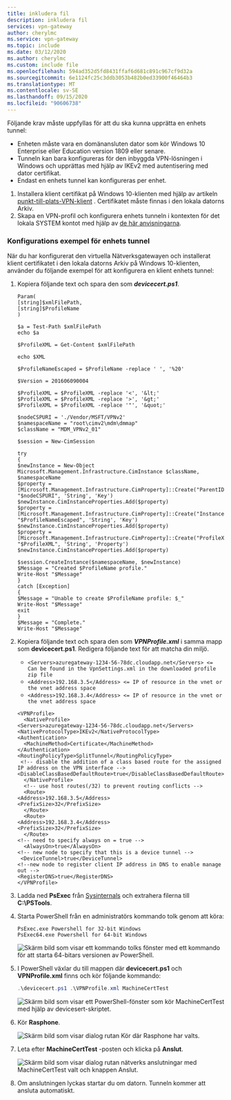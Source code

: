 ```yaml
---
title: inkludera fil
description: inkludera fil
services: vpn-gateway
author: cherylmc
ms.service: vpn-gateway
ms.topic: include
ms.date: 03/12/2020
ms.author: cherylmc
ms.custom: include file
ms.openlocfilehash: 594ad352d5fd8431ffaf6d681c891c967cf9d32a
ms.sourcegitcommit: 6e1124fc25c3ddb3053b482b0ed33900f46464b3
ms.translationtype: MT
ms.contentlocale: sv-SE
ms.lasthandoff: 09/15/2020
ms.locfileid: "90606738"
---
```

Följande krav måste uppfyllas för att du ska kunna upprätta en enhets tunnel:

* Enheten måste vara en domänansluten dator som kör Windows 10 Enterprise eller Education version 1809 eller senare.
* Tunneln kan bara konfigureras för den inbyggda VPN-lösningen i Windows och upprättas med hjälp av IKEv2 med autentisering med dator certifikat.
* Endast en enhets tunnel kan konfigureras per enhet.

1. Installera klient certifikat på Windows 10-klienten med hjälp av artikeln [punkt-till-plats-VPN-klient](../articles/vpn-gateway/point-to-site-how-to-vpn-client-install-azure-cert.md) . Certifikatet måste finnas i den lokala datorns Arkiv.
1. Skapa en VPN-profil och konfigurera enhets tunneln i kontexten för det lokala SYSTEM kontot med hjälp av [de här anvisningarna](https://docs.microsoft.com/windows-server/remote/remote-access/vpn/vpn-device-tunnel-config#vpn-device-tunnel-configuration).

### <a name="configuration-example-for-device-tunnel"></a>Konfigurations exempel för enhets tunnel

När du har konfigurerat den virtuella Nätverksgatewayen och installerat klient certifikatet i den lokala datorns Arkiv på Windows 10-klienten, använder du följande exempel för att konfigurera en klient enhets tunnel:

1. Kopiera följande text och spara den som ***devicecert.ps1***.

   ```
   Param(
   [string]$xmlFilePath,
   [string]$ProfileName
   )

   $a = Test-Path $xmlFilePath
   echo $a

   $ProfileXML = Get-Content $xmlFilePath

   echo $XML

   $ProfileNameEscaped = $ProfileName -replace ' ', '%20'

   $Version = 201606090004

   $ProfileXML = $ProfileXML -replace '<', '&lt;'
   $ProfileXML = $ProfileXML -replace '>', '&gt;'
   $ProfileXML = $ProfileXML -replace '"', '&quot;'

   $nodeCSPURI = './Vendor/MSFT/VPNv2'
   $namespaceName = "root\cimv2\mdm\dmmap"
   $className = "MDM_VPNv2_01"

   $session = New-CimSession

   try
   {
   $newInstance = New-Object Microsoft.Management.Infrastructure.CimInstance $className, $namespaceName
   $property = [Microsoft.Management.Infrastructure.CimProperty]::Create("ParentID", "$nodeCSPURI", 'String', 'Key')
   $newInstance.CimInstanceProperties.Add($property)
   $property = [Microsoft.Management.Infrastructure.CimProperty]::Create("InstanceID", "$ProfileNameEscaped", 'String', 'Key')
   $newInstance.CimInstanceProperties.Add($property)
   $property = [Microsoft.Management.Infrastructure.CimProperty]::Create("ProfileXML", "$ProfileXML", 'String', 'Property')
   $newInstance.CimInstanceProperties.Add($property)

   $session.CreateInstance($namespaceName, $newInstance)
   $Message = "Created $ProfileName profile."
   Write-Host "$Message"
   }
   catch [Exception]
   {
   $Message = "Unable to create $ProfileName profile: $_"
   Write-Host "$Message"
   exit
   }
   $Message = "Complete."
   Write-Host "$Message"
   ```
1. Kopiera följande text och spara den som ***VPNProfile.xml*** i samma mapp som **devicecert.ps1**. Redigera följande text för att matcha din miljö.

   * `<Servers>azuregateway-1234-56-78dc.cloudapp.net</Servers> <= Can be found in the VpnSettings.xml in the downloaded profile zip file`
   * `<Address>192.168.3.5</Address> <= IP of resource in the vnet or the vnet address space`
   * `<Address>192.168.3.4</Address> <= IP of resource in the vnet or the vnet address space`

   ```
   <VPNProfile>  
     <NativeProfile>  
   <Servers>azuregateway-1234-56-78dc.cloudapp.net</Servers>  
   <NativeProtocolType>IKEv2</NativeProtocolType>  
   <Authentication>  
     <MachineMethod>Certificate</MachineMethod>  
   </Authentication>  
   <RoutingPolicyType>SplitTunnel</RoutingPolicyType>  
    <!-- disable the addition of a class based route for the assigned IP address on the VPN interface -->
   <DisableClassBasedDefaultRoute>true</DisableClassBasedDefaultRoute>  
     </NativeProfile> 
     <!-- use host routes(/32) to prevent routing conflicts -->  
     <Route>  
   <Address>192.168.3.5</Address>  
   <PrefixSize>32</PrefixSize>  
     </Route>  
     <Route>  
   <Address>192.168.3.4</Address>  
   <PrefixSize>32</PrefixSize>  
     </Route>  
   <!-- need to specify always on = true --> 
     <AlwaysOn>true</AlwaysOn> 
   <!-- new node to specify that this is a device tunnel -->  
    <DeviceTunnel>true</DeviceTunnel>
   <!--new node to register client IP address in DNS to enable manage out -->
   <RegisterDNS>true</RegisterDNS>
   </VPNProfile>
   ```
1. Ladda ned **PsExec** från [Sysinternals](https://docs.microsoft.com/sysinternals/downloads/psexec) och extrahera filerna till **C:\PSTools**.
1. Starta PowerShell från en administratörs kommando tolk genom att köra:

   ```
   PsExec.exe Powershell for 32-bit Windows
   PsExec64.exe Powershell for 64-bit Windows
   ```

   ![Skärm bild som visar ett kommando tolks fönster med ett kommando för att starta 64-bitars versionen av PowerShell.](./media/vpn-gateway-vwan-always-on-device/powershell.png)
1. I PowerShell växlar du till mappen där **devicecert.ps1** och **VPNProfile.xml** finns och kör följande kommando:

   ```powershell
   .\devicecert.ps1 .\VPNProfile.xml MachineCertTest
   ```
   
   ![Skärm bild som visar ett PowerShell-fönster som kör MachineCertTest med hjälp av devicesert-skriptet.](./media/vpn-gateway-vwan-always-on-device/machinecerttest.png)
1. Kör **Rasphone**.

   ![Skärm bild som visar dialog rutan Kör där Rasphone har valts.](./media/vpn-gateway-vwan-always-on-device/rasphone.png)
1. Leta efter **MachineCertTest** -posten och klicka på **Anslut**.

   ![Skärm bild som visar dialog rutan nätverks anslutningar med MachineCertTest valt och knappen Anslut.](./media/vpn-gateway-vwan-always-on-device/connect.png)
1. Om anslutningen lyckas startar du om datorn. Tunneln kommer att ansluta automatiskt.
